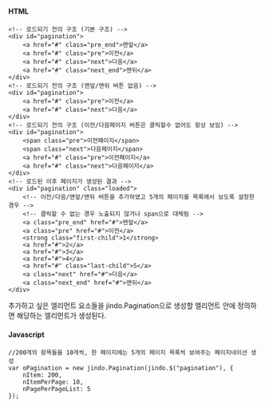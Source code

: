 #### HTML

	<!-- 로드되기 전의 구조 (기본 구조) -->
	<div id="pagination">
	    <a href="#" class="pre_end">맨앞</a>
	    <a href="#" class="pre">이전</a>
	    <a href="#" class="next">다음</a>
	    <a href="#" class="next_end">맨뒤</a>
	</div>
	<!-- 로드되기 전의 구조 (맨앞/맨뒤 버튼 없음) -->
	<div id="pagination">
	    <a href="#" class="pre">이전</a>
	    <a href="#" class="next">다음</a>
	</div>
	<!-- 로드되기 전의 구조 (이전/다음페이지 버튼은 클릭할수 없어도 항상 보임) -->
	<div id="pagination">
	    <span class="pre">이전페이지</span>
	    <span class="next">다음페이지</span>
	    <a href="#" class="pre">이전페이지</a>
	    <a href="#" class="next">다음페이지</a>
	</div>
	<!-- 로드된 이후 페이지가 생성된 결과 -->
	<div id="pagination" class="loaded">
	    <!-- 이전/다음/맨앞/맨뒤 버튼을 추가하였고 5개의 페이지를 목록에서 보도록 설정한 경우 -->
	    <!-- 클릭할 수 없는 경우 노출되지 않거나 span으로 대체됨 -->
	    <a class="pre_end" href="#">맨앞</a>
	    <a class="pre" href="#">이전</a>
	    <strong class="first-child">1</strong>
	    <a href="#">2</a>
	    <a href="#">3</a>
	    <a href="#">4</a>
	    <a href="#" class="last-child">5</a>
	    <a class="next" href="#">다음</a>
	    <a class="next_end" href="#">맨뒤</a>
	</div>
	
추가하고 싶은 엘리먼트 요소들을 jindo.Pagination으로 생성할 엘리먼트 안에 정의하면 해당하는 엘리먼트가 생성된다.

#### Javascript

	//200개의 항목들을 10개씩, 한 페이지에는 5개의 페이지 목록씩 보여주는 페이지네이션 생성
	var oPagination = new jindo.Pagination(jindo.$("pagination"), {
	    nItem: 200,
	    nItemPerPage: 10,
	    nPagePerPageList: 5
	});

